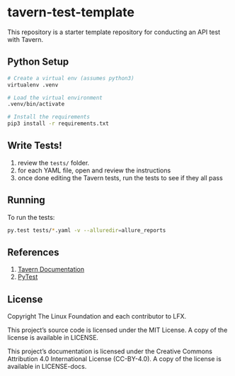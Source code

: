 # tavern-test-template

This repository is a starter template repository for conducting an API test with Tavern.

## Python Setup

```bash
# Create a virtual env (assumes python3)
virtualenv .venv

# Load the virtual environment
.venv/bin/activate

# Install the requirements
pip3 install -r requirements.txt
```

## Write Tests!

1. review the `tests/` folder.
1. for each YAML file, open and review the instructions
1. once done editing the Tavern tests, run the tests to see if they all pass

## Running

To run the tests:

```bash
py.test tests/*.yaml -v --alluredir=allure_reports
```

## References

1. [Tavern Documentation](https://tavern.readthedocs.io/en/latest/)
1. [PyTest](https://pypi.org/project/pytest/)

## License

Copyright The Linux Foundation and each contributor to LFX.

This project’s source code is licensed under the MIT License. A copy of the license is available in LICENSE.

This project’s documentation is licensed under the Creative Commons Attribution 4.0 International License \(CC-BY-4.0\).
A copy of the license is available in LICENSE-docs.
